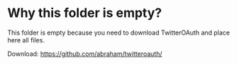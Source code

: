 # Why this folder is empty?

This folder is empty because you need to download TwitterOAuth and place here all files.

Download: https://github.com/abraham/twitteroauth/


